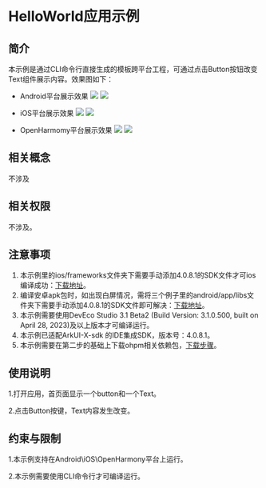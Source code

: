 # HelloWorld应用示例
## 简介
本示例是通过CLI命令行直接生成的模板跨平台工程，可通过点击Button按钮改变Text组件展示内容。效果图如下：

* Android平台展示效果
![](./screenshots/devices/android_main.jpg) ![](./screenshots/devices/android_state.jpg)

* iOS平台展示效果
![](./screenshots/devices/ios_main.jpg) ![](./screenshots/devices/ios_state.jpg)

* OpenHarmomy平台展示效果
![](./screenshots/devices/oh_main.png) ![](./screenshots/devices/oh_state.png)

## 相关概念

不涉及

## 相关权限

不涉及。

## 注意事项
1.  本示例里的ios/frameworks文件夹下需要手动添加4.0.8.1的SDK文件才可ios编译成功：[下载地址](http://download.ci.openharmony.cn/version/Master_Version/ArkUI-X/20230607052316/arkui_x_darwin_sdk.tar.gz )。
2.  编译安卓apk包时，如出现白屏情况，需将三个例子里的android/app/libs文件夹下需要手动添加4.0.8.1的SDK文件即可解决：[下载地址](http://download.ci.openharmony.cn/version/Master_Version/ArkUI-X/20230607_022130/version-Master_Version-ArkUI-X-20230607_022130-arkui_x_windows_linux_sdk.tar.gz )。
3.  本示例需要使用DevEco Studio 3.1 Beta2 (Build Version: 3.1.0.500, built on April 28, 2023)及以上版本才可编译运行。
4.  本示例已适配ArkUI-X-sdk 的IDE集成SDK，版本号：4.0.8.1。
5.  本示例需要在第二步的基础上下载ohpm相关依赖包，[下载步骤](https://gitee.com/arkui-x/docs/blob/master/zh-cn/application-dev/quick-start/start-with-ace-tools.md#%E5%AE%89%E8%A3%85ohpm%E5%91%BD%E4%BB%A4 )。  

## 使用说明

1.打开应用，首页面显示一个button和一个Text。

2.点击Button按键，Text内容发生改变。

## 约束与限制

1.本示例支持在Android\iOS\OpenHarmony平台上运行。

2.本示例需要使用CLI命令行才可编译运行。